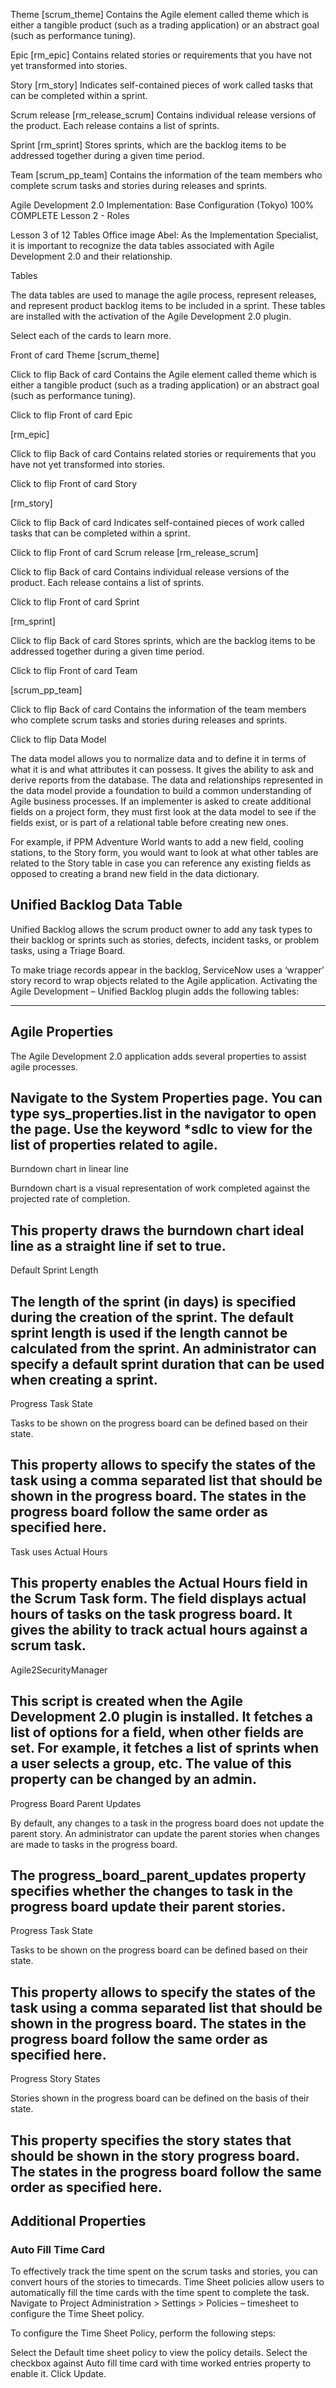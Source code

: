 
Theme [scrum_theme]
Contains the Agile element called theme which is either a tangible product (such as a trading application) or an abstract goal (such as performance tuning). 

Epic [rm_epic]
Contains related stories or requirements that you have not yet transformed into stories. 

Story [rm_story]
Indicates self-contained pieces of work called tasks that can be completed within a sprint. 

Scrum release [rm_release_scrum]
Contains individual release versions of the product. Each release contains a list of sprints. 

Sprint [rm_sprint]
Stores sprints, which are the backlog items to be addressed together during a given time period.

Team [scrum_pp_team]
Contains the information of the team members who complete scrum tasks and stories during releases and sprints. 

Agile Development 2.0 Implementation: Base Configuration (Tokyo)
100% COMPLETE
Lesson 2 - Roles

Lesson 3 of 12
Tables
Office image
Abel:  As the Implementation Specialist, it is important to recognize the data tables associated with Agile Development 2.0 and their relationship.

Tables

The data tables are used to manage the agile process, represent releases, and represent product backlog items to be included in a sprint. These tables are installed with the activation of the Agile Development 2.0 plugin.  

Select each of the cards to learn more.

Front of card
Theme [scrum_theme]


Click to flip
Back of card
Contains the Agile element called theme which is either a tangible product (such as a trading application) or an abstract goal (such as performance tuning). 


Click to flip
Front of card
Epic

[rm_epic]


Click to flip
Back of card
Contains related stories or requirements that you have not yet transformed into stories. 


Click to flip
Front of card
Story

[rm_story]


Click to flip
Back of card
Indicates self-contained pieces of work called tasks that can be completed within a sprint. 


Click to flip
Front of card
Scrum release [rm_release_scrum]


Click to flip
Back of card
Contains individual release versions of the product. Each release contains a list of sprints. 


Click to flip
Front of card
Sprint

[rm_sprint]


Click to flip
Back of card
Stores sprints, which are the backlog items to be addressed together during a given time period.


Click to flip
Front of card
Team

[scrum_pp_team]


Click to flip
Back of card
Contains the information of the team members who complete scrum tasks and stories during releases and sprints. 


Click to flip
Data Model

The data model allows you to normalize data and to define it in terms of what it is and what attributes it can possess. It gives the ability to ask and derive reports from the database. The data and relationships represented in the data model provide a foundation to build a common understanding of Agile business processes. If an implementer is asked to create additional fields on a project form, they must first look at the data model to see if the fields exist, or is part of a relational table before creating new ones. 

For example, if PPM Adventure World wants to add a new field, cooling stations, to the Story form, you would want to look at what other tables are related to the Story table in case you can reference any existing fields as opposed to creating a brand new field in the data dictionary.

## Unified Backlog Data Table

Unified Backlog allows the scrum product owner to add any task types to their backlog or sprints such as stories, defects, incident tasks, or problem tasks, using a Triage Board.

To make triage records appear in the backlog, ServiceNow uses a ‘wrapper’ story record to wrap objects related to the Agile application. Activating the Agile Development – Unified Backlog plugin adds the following tables:

---

## Agile Properties

The Agile Development 2.0 application adds several properties to assist agile processes. 

Navigate to the System Properties page. You can type sys_properties.list in the navigator to open the page. Use the keyword *sdlc to view for the list of properties related to agile. 
---
Burndown chart in linear line

Burndown chart is a visual representation of work completed against the projected rate of completion. 

This property draws the burndown chart ideal line as a straight line if set to true.
---

Default Sprint Length

The length of the sprint (in days) is specified during the creation of the sprint. The default sprint length is used if the length cannot be calculated from the sprint. An administrator can specify a default sprint duration that can be used when creating a sprint. 
---
Progress Task State

Tasks to be shown on the progress board can be defined based on their state. 

This property allows to specify the states of the task using a comma separated list that should be shown in the progress board. The states in the progress board follow the same order as specified here.
---
Task uses Actual Hours

This property enables the Actual Hours field in the Scrum Task form. The field displays actual hours of tasks on the task progress board. It gives the ability to track actual hours against a scrum task.
---
Agile2SecurityManager

This script is created when the Agile Development 2.0 plugin is installed. It fetches a list of options for a field, when other fields are set. For example, it fetches a list of sprints when a user selects a group, etc. The value of this property can be changed by an admin. 
---
Progress Board Parent Updates

By default, any changes to a task in the progress board does not update the parent story. An administrator can update the parent stories when changes are made to tasks in the progress board. 

The progress_board_parent_updates property specifies whether the changes to task in the progress board update their parent stories.
---
Progress Task State

Tasks to be shown on the progress board can be defined based on their state. 

This property allows to specify the states of the task using a comma separated list that should be shown in the progress board. The states in the progress board follow the same order as specified here.
---
Progress Story States

Stories shown in the progress board can be defined on the basis of their state.

This property specifies the story states that should be shown in the story progress board. The states in the progress board follow the same order as specified here.
---

## Additional Properties

### Auto Fill Time Card

To effectively track the time spent on the scrum tasks and stories, you can convert hours of the stories to timecards. Time Sheet policies allow users to automatically fill the time cards with the time spent to complete the task. 
Navigate to Project Administration > Settings > Policies – timesheet to configure the Time Sheet policy.

To configure the Time Sheet Policy, perform the following steps: 

Select the Default time sheet policy to view the policy details. 
Select the checkbox against Auto fill time card with time worked entries property to enable it. 
Click Update.
